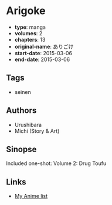 # Arigoke

-   **type**: manga
-   **volumes**: 2
-   **chapters**: 13
-   **original-name**: ありごけ
-   **start-date**: 2015-03-06
-   **end-date**: 2015-03-06

## Tags

-   seinen

## Authors

-   Urushibara
-   Michi (Story & Art)

## Sinopse

Included one-shot:
Volume 2: Drug Toufu

## Links

-   [My Anime list](https://myanimelist.net/manga/105075/Arigoke)
